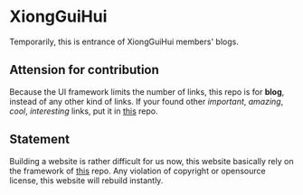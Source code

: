 # XiongGuiHui
Temporarily, this is entrance of XiongGuiHui members' blogs.

## Attension for contribution
Because the UI framework limits the number of links, this repo is for **blog**, instead of any other kind of links. If your found other *important*, *amazing*, *cool*, *interesting* links, put it in [this](https://github.com/XiongGuiHui/Hair) repo.

## Statement
Building a website is rather difficult for us now, this website basically rely on the framework of [this](https://github.com/YongHaoWu/qianduan-yule-club) repo. Any violation of copyright or opensource license, this website will rebuild instantly.
